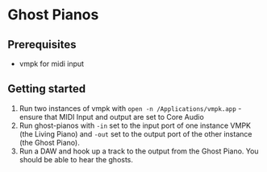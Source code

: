 # Ghost Pianos

## Prerequisites

* vmpk for midi input

## Getting started

1. Run two instances of vmpk with `open -n /Applications/vmpk.app` - ensure that MIDI Input and output are set to Core Audio
2. Run ghost-pianos with `-in` set to the input port of one instance VMPK (the Living Piano) and `-out` set to the output port of the other instance (the Ghost Piano).
3. Run a DAW and hook up a track to the output from the Ghost Piano. You should be able to hear the ghosts.
